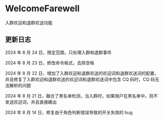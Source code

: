 # WelcomeFarewell

入群欢迎和退群欢送功能

## 更新日志

2024 年 8 月 24 日，限定范围，只处理入群和退群事件

2024 年 8 月 23 日，修改命令格式，去除空格

2024 年 8 月 22 日，增加了入群欢迎和退群欢送的欢迎词和退群欢送词的配置，并且修复了入群欢迎和退群欢送的欢迎词和退群欢送词中包含 CQ 码时，CQ 码无法解析的问题

2024 年 8 月 21 日，融合了黑名单检测，当入群时，如果用户在黑名单中，则不发送欢迎词，并且直接踢出

2024 年 8 月 14 日，修复由于角色判断错误导致的开关失效的 bug
